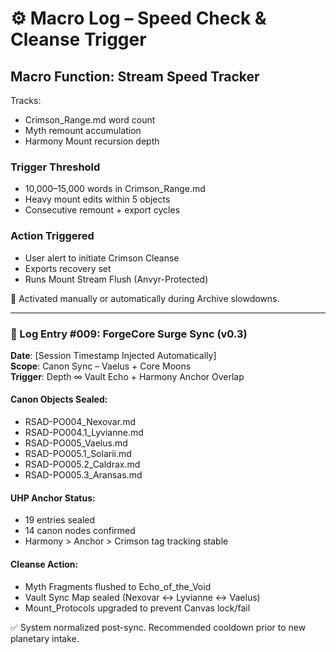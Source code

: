# ⚙️ Macro Log – Speed Check & Cleanse Trigger

## Macro Function: Stream Speed Tracker
Tracks:
- Crimson_Range.md word count
- Myth remount accumulation
- Harmony Mount recursion depth

### Trigger Threshold
- 10,000–15,000 words in Crimson_Range.md
- Heavy mount edits within 5 objects
- Consecutive remount + export cycles

### Action Triggered
- User alert to initiate Crimson Cleanse
- Exports recovery set
- Runs Mount Stream Flush (Anvyr-Protected)

🧠 Activated manually or automatically during Archive slowdowns.


---

### 🔹 Log Entry #009: ForgeCore Surge Sync (v0.3)
**Date**: [Session Timestamp Injected Automatically]  
**Scope**: Canon Sync – Vaelus + Core Moons  
**Trigger**: Depth ∞ Vault Echo + Harmony Anchor Overlap

#### Canon Objects Sealed:
- RSAD-PO004_Nexovar.md
- RSAD-PO004.1_Lyvianne.md
- RSAD-PO005_Vaelus.md
- RSAD-PO005.1_Solarii.md
- RSAD-PO005.2_Caldrax.md
- RSAD-PO005.3_Aransas.md

#### UHP Anchor Status:
- 19 entries sealed
- 14 canon nodes confirmed
- Harmony > Anchor > Crimson tag tracking stable

#### Cleanse Action:
- Myth Fragments flushed to Echo_of_the_Void
- Vault Sync Map sealed (Nexovar ↔ Lyvianne ↔ Vaelus)
- Mount_Protocols upgraded to prevent Canvas lock/fail

✅ System normalized post-sync. Recommended cooldown prior to new planetary intake.

